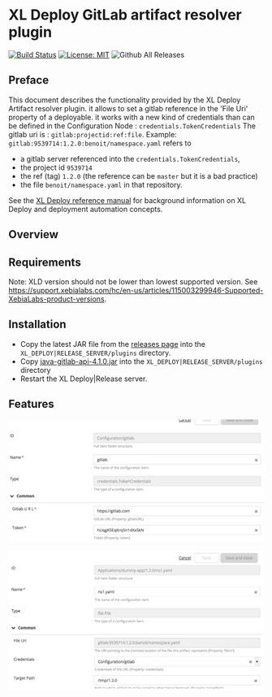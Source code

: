 # XL Deploy GitLab artifact resolver plugin 

[![Build Status][xld-gitlab-artifact-resolver-plugin-travis-image]][xld-gitlab-artifact-resolver-plugin-travis-url]
[![License: MIT][xld-gitlab-artifact-resolver-plugin-license-image]][xld-gitlab-artifact-resolver-plugin-license-url]
![Github All Releases][xld-gitlab-artifact-resolver-plugin-downloads-image]

[xld-gitlab-artifact-resolver-plugin-travis-image]: https://travis-ci.org/xebialabs-community/xld-gitlab-artifact-resolver-plugin.svg?branch=master
[xld-gitlab-artifact-resolver-plugin-travis-url]: https://travis-ci.org/xebialabs-community/xld-gitlab-artifact-resolver-plugin
[xld-gitlab-artifact-resolver-plugin-license-image]: https://img.shields.io/badge/License-MIT-yellow.svg
[xld-gitlab-artifact-resolver-plugin-license-url]: https://opensource.org/licenses/MIT
[xld-gitlab-artifact-resolver-plugin-downloads-image]: https://img.shields.io/github/downloads/xebialabs-community/xld-gitlab-artifact-resolver-plugin/total.svg


## Preface

This document describes the functionality provided by the XL Deploy Artifact resolver plugin. it allows to set a gitlab reference in the 'File Uri' property of a deployable.
it works with a new kind of credentials than can be defined in the Configuration Node : `credentials.TokenCredentials`
The gitlab uri is : `gitlab:projectid:ref:file`. Example: `gitlab:9539714:1.2.0:benoit/namespace.yaml` refers to 
* a gitlab server referenced into the `credentials.TokenCredentials`,
* the project id `9539714`
* the ref (tag) `1.2.0` (the  reference can be `master` but it is a bad practice)
* the file `benoit/namespace.yaml` in that repository.

See the [XL Deploy reference manual](https://docs.xebialabs.com/xl-deploy) for background information on XL Deploy and deployment automation concepts.  

## Overview

## Requirements

Note:  XLD version should not be lower than lowest supported version.  See <https://support.xebialabs.com/hc/en-us/articles/115003299946-Supported-XebiaLabs-product-versions>.

## Installation

* Copy the latest JAR file from the [releases page](https://github.com/xebialabs-community/xld-gitlab-artifact-resolver-plugin/releases) into the `XL_DEPLOY|RELEASE_SERVER/plugins` directory.
* Copy [java-gitlab-api-4.1.0.jar](http://central.maven.org/maven2/org/gitlab/java-gitlab-api/4.1.0/java-gitlab-api-4.1.0.jar) into the `XL_DEPLOY|RELEASE_SERVER/plugins` directory
* Restart the XL Deploy|Release server.

## Features

![GitLAB token crendentials](images/TokenCredentials.png)

![Resolver](images/gitlabResolver.png)







